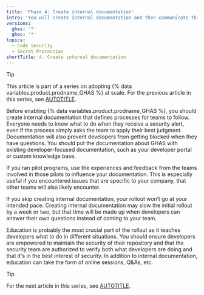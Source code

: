 ```yaml
---
title: 'Phase 4: Create internal documentation'
intro: 'You will create internal documentation and then communicate this to the consumers of {% data variables.product.prodname_GHAS %}.'
versions:
  ghes: '*'
  ghec: '*'
topics:
  - Code Security
  - Secret Protection
shortTitle: 4. Create internal documentation
---
```


>[!TIP]
> This article is part of a series on adopting {% data variables.product.prodname_GHAS %} at scale. For the previous article in this series, see [AUTOTITLE](/code-security/adopting-github-advanced-security-at-scale/phase-3-pilot-programs).

Before enabling {% data variables.product.prodname_GHAS %}, you should create internal documentation that defines processes for teams to follow. Everyone needs to know what to do when they receive a security alert, even if the process simply asks the team to apply their best judgment. Documentation will also prevent developers from getting blocked when they have questions. You should put the documentation about GHAS with existing developer-focused documentation, such as your developer portal or custom knowledge base.

If you ran pilot programs, use the experiences and feedback from the teams involved in those pilots to influence your documentation. This is especially useful if you encountered issues that are specific to your company, that other teams will also likely encounter.

If you skip creating internal documentation, your rollout won’t go at your intended pace. Creating internal documentation may slow the initial rollout by a week or two, but that time will be made up when developers can answer their own questions instead of coming to your team.

Education is probably the most crucial part of the rollout as it teaches developers what to do in different situations. You should ensure developers are empowered to maintain the security of their repository and that the security team are authorized to verify both what developers are doing and that it's in the best interest of security. In addition to internal documentation, education can take the form of online sessions, Q&As, etc.

>[!TIP]
> For the next article in this series, see [AUTOTITLE](/code-security/adopting-github-advanced-security-at-scale/phase-5-rollout-and-scale-code-scanning).
